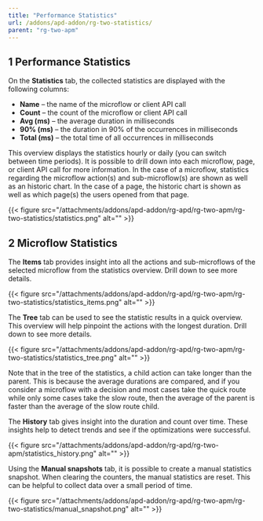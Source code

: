 ```yaml
---
title: "Performance Statistics"
url: /addons/apd-addon/rg-two-statistics/
parent: "rg-two-apm"
---
```


## 1 Performance Statistics

On the **Statistics** tab, the collected statistics are displayed with the following columns:

* **Name** – the name of the microflow or client API call
* **Count** – the count of the microflow or client API call
* **Avg (ms)** – the average duration in milliseconds
* **90% (ms)** – the duration in 90% of the occurrences in milliseconds
* **Total (ms)** – the total time of all occurrences in milliseconds

This overview displays the statistics hourly or daily (you can switch between time periods). It is possible to drill down into each microflow, page, or client API call for more information. In the case of a microflow, statistics regarding the microflow action(s) and sub-microflow(s) are shown as well as an historic chart. In the case of a page, the historic chart is shown as well as which page(s) the users opened from that page. 

{{< figure src="/attachments/addons/apd-addon/rg-apd/rg-two-apm/rg-two-statistics/statistics.png" alt="" >}}

## 2 Microflow Statistics

The **Items** tab provides insight into all the actions and sub-microflows of the selected microflow from the statistics overview. Drill down to see more details.

{{< figure src="/attachments/addons/apd-addon/rg-apd/rg-two-apm/rg-two-statistics/statistics_items.png" alt="" >}}

The **Tree** tab can be used to see the statistic results in a quick overview. This overview will help pinpoint the actions with the longest duration. Drill down to see more details.

{{< figure src="/attachments/addons/apd-addon/rg-apd/rg-two-apm/rg-two-statistics/statistics_tree.png" alt="" >}}

Note that in the tree of the statistics, a child action can take longer than the parent. This is because the average durations are compared, and if you consider a microflow with a decision and most cases take the quick route while only some cases take the slow route, then the average of the parent is faster than the average of the slow route child.

The **History** tab gives insight into the duration and count over time. These insights help to detect trends and see if the optimizations were successful. 

{{< figure src="/attachments/addons/apd-addon/rg-apd/rg-two-apm/statistics_history.png" alt="" >}}

Using the **Manual snapshots** tab, it is possible to create a manual statistics snapshot. When clearing the counters, the manual statistics are reset. This can be helpful to collect data over a small period of time.

{{< figure src="/attachments/addons/apd-addon/rg-apd/rg-two-apm/rg-two-statistics/manual_snapshot.png" alt="" >}}
